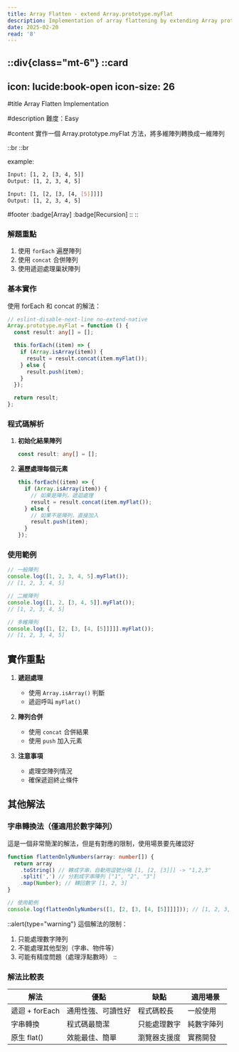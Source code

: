 ```yaml
---
title: Array Flatten - extend Array.prototype.myFlat
description: Implementation of array flattening by extending Array prototype
date: 2025-02-20
read: '8'
---
```


::div{class="mt-6"}
  ::card
  ---
  icon: lucide:book-open
  icon-size: 26
  ---

  #title
  Array Flatten Implementation

  #description
  難度：Easy

  #content
  實作一個 Array.prototype.myFlat 方法，將多維陣列轉換成一維陣列

  ::br
  ::br

  example:

  ```bash
  Input: [1, 2, [3, 4, 5]]
  Output: [1, 2, 3, 4, 5]

  Input: [1, [2, [3, [4, [5]]]]]
  Output: [1, 2, 3, 4, 5]
  ```

  #footer
  :badge[Array]
  :badge[Recursion]
  ::
::

### 解題重點

1. 使用 `forEach` 遍歷陣列
2. 使用 `concat` 合併陣列
3. 使用遞迴處理巢狀陣列

### 基本實作

使用 forEach 和 concat 的解法：

```typescript
// eslint-disable-next-line no-extend-native
Array.prototype.myFlat = function () {
  const result: any[] = [];

  this.forEach((item) => {
    if (Array.isArray(item)) {
      result = result.concat(item.myFlat());
    } else {
      result.push(item);
    }
  });

  return result;
};
```

### 程式碼解析

1. **初始化結果陣列**

   ```typescript
   const result: any[] = [];
   ```

2. **遍歷處理每個元素**

   ```typescript
   this.forEach((item) => {
     if (Array.isArray(item)) {
       // 如果是陣列，遞迴處理
       result = result.concat(item.myFlat());
     } else {
       // 如果不是陣列，直接加入
       result.push(item);
     }
   });
   ```

### 使用範例

```typescript
// 一般陣列
console.log([1, 2, 3, 4, 5].myFlat());
// [1, 2, 3, 4, 5]

// 二維陣列
console.log([1, 2, [3, 4, 5]].myFlat());
// [1, 2, 3, 4, 5]

// 多維陣列
console.log([1, [2, [3, [4, [5]]]]].myFlat());
// [1, 2, 3, 4, 5]
```

## 實作重點

1. **遞迴處理**
   - 使用 `Array.isArray()` 判斷
   - 遞迴呼叫 `myFlat()`

2. **陣列合併**
   - 使用 `concat` 合併結果
   - 使用 `push` 加入元素

3. **注意事項**
   - 處理空陣列情況
   - 確保遞迴終止條件

## 其他解法

### 字串轉換法（僅適用於數字陣列）

這是一個非常簡潔的解法，但是有對應的限制，使用場景要先確認好

```typescript
function flattenOnlyNumbers(array: number[]) {
  return array
    .toString() // 轉成字串，自動用逗號分隔 [1, [2, [3]]] -> "1,2,3"
    .split(',') // 分割成字串陣列 ["1", "2", "3"]
    .map(Number); // 轉回數字 [1, 2, 3]
}

// 使用範例
console.log(flattenOnlyNumbers([1, [2, [3, [4, [5]]]]])); // [1, 2, 3, 4, 5]
```

::alert{type="warning"}
這個解法的限制：

1. 只能處理數字陣列
2. 不能處理其他型別（字串、物件等）
3. 可能有精度問題（處理浮點數時）
::

### 解法比較表

| 解法 | 優點 | 缺點 | 適用場景 |
|------|------|------|----------|
| 遞迴 + forEach | 通用性強、可讀性好 | 程式碼較長 | 一般使用 |
| 字串轉換 | 程式碼最簡潔 | 只能處理數字 | 純數字陣列 |
| 原生 flat() | 效能最佳、簡單 | 瀏覽器支援度 | 實務開發 |
